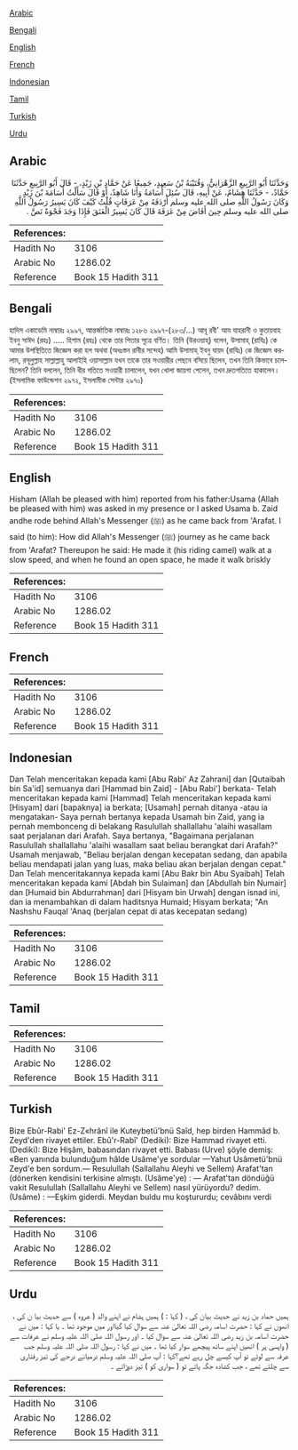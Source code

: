 [Arabic](#arabic)

[Bengali](#bengali)

[English](#english)

[French](#french)

[Indonesian](#indonesian)

[Tamil](#tamil)

[Turkish](#turkish)

[Urdu](#urdu)

## Arabic


<div dir="rtl" lang="ar" style={{fontSize:'larger',backgroundColor:'#f8f9fa',padding:20}}>
وَحَدَّثَنَا أَبُو الرَّبِيعِ الزَّهْرَانِيُّ، وَقُتَيْبَةُ بْنُ سَعِيدٍ، جَمِيعًا عَنْ حَمَّادِ بْنِ زَيْدٍ، - قَالَ أَبُو الرَّبِيعِ حَدَّثَنَا حَمَّادٌ، - حَدَّثَنَا هِشَامٌ، عَنْ أَبِيهِ، قَالَ سُئِلَ أُسَامَةُ وَأَنَا شَاهِدٌ، أَوْ قَالَ سَأَلْتُ أُسَامَةَ بْنَ زَيْدٍ وَكَانَ رَسُولُ اللَّهِ صلى الله عليه وسلم أَرْدَفَهُ مِنْ عَرَفَاتٍ قُلْتُ كَيْفَ كَانَ يَسِيرُ رَسُولُ اللَّهِ صلى الله عليه وسلم حِينَ أَفَاضَ مِنْ عَرَفَةَ قَالَ كَانَ يَسِيرُ الْعَنَقَ فَإِذَا وَجَدَ فَجْوَةً نَصَّ ‏.‏
</div>
<div style={{backgroundColor:'#f8f9fa',padding:20, marginBottom: 10}}><table> <thead> <tr> <th>References:</th> <th></th> </tr> </thead> <tbody><tr><td>Hadith No</td><td>3106</td></tr><tr><td>Arabic No</td><td>1286.02</td></tr><tr><td>Reference</td><td>Book 15 Hadith 311</td></tr></tbody></table></div>

## Bengali


<div dir="ltr" lang="bn" style={{fontSize:'larger',backgroundColor:'#f8f9fa',padding:20}}>
হাদিস একাডেমি নাম্বারঃ ২৯৯৭, আন্তর্জাতিক নাম্বারঃ ১২৮৬ ২৯৯৭-(২৮৩/...) আবূ রবী' আয যাহরানী ও কুতায়বাহ ইবনু সাঈদ (রহঃ) ..... হিশাম (রহঃ) থেকে তার পিতার সূত্রে বর্ণিত। তিনি (উরওয়াহ্) বলেন, উসামাহ্ (রাযিঃ) কে আমার উপস্থিতিতে জিজ্ঞেস করা হল অথবা (অধঃস্তন রাবীর সন্দেহ) আমি উসামাহ্ ইবনু যায়দ (রাযিঃ) কে জিজ্ঞেস করলাম, রসূলুল্লাহ সাল্লাল্লাহু আলাইহি ওয়াসাল্লাম যখন তাকে তার সওয়ারীর পেছনে বসিয়ে ছিলেন, তখন তিনি কিভাবে চলেছিলেন? তিনি বললেন, তিনি ধীর গতিতে সওয়ারী চালালেন, যখন খোলা জায়গা পেলেন, তখন দ্রুতগতিতে হাকালেন। (ইসলামিক ফাউন্ডেশন ২৯৭২, ইসলামীক সেন্টার ২৯৭০)
</div>
<div style={{backgroundColor:'#f8f9fa',padding:20, marginBottom: 10}}><table> <thead> <tr> <th>References:</th> <th></th> </tr> </thead> <tbody><tr><td>Hadith No</td><td>3106</td></tr><tr><td>Arabic No</td><td>1286.02</td></tr><tr><td>Reference</td><td>Book 15 Hadith 311</td></tr></tbody></table></div>

## English


<div dir="ltr" lang="en" style={{fontSize:'larger',backgroundColor:'#f8f9fa',padding:20}}>
Hisham (Allah be pleased with him) reported from his father:Usama (Allah be pleased with him) was asked in my presence or I asked Usama b. Zaid andhe rode behind Allah's Messenger (ﷺ) as he came back from 'Arafat. I said (to him): How did Allah's Messenger (ﷺ) journey as he came back from 'Arafat? Thereupon he said: He made it (his riding camel) walk at a slow speed, and when he found an open space, he made it walk briskly
</div>
<div style={{backgroundColor:'#f8f9fa',padding:20, marginBottom: 10}}><table> <thead> <tr> <th>References:</th> <th></th> </tr> </thead> <tbody><tr><td>Hadith No</td><td>3106</td></tr><tr><td>Arabic No</td><td>1286.02</td></tr><tr><td>Reference</td><td>Book 15 Hadith 311</td></tr></tbody></table></div>

## French


<div dir="ltr" lang="fr" style={{fontSize:'larger',backgroundColor:'#f8f9fa',padding:20}}>

</div>
<div style={{backgroundColor:'#f8f9fa',padding:20, marginBottom: 10}}><table> <thead> <tr> <th>References:</th> <th></th> </tr> </thead> <tbody><tr><td>Hadith No</td><td>3106</td></tr><tr><td>Arabic No</td><td>1286.02</td></tr><tr><td>Reference</td><td>Book 15 Hadith 311</td></tr></tbody></table></div>

## Indonesian


<div dir="ltr" lang="id" style={{fontSize:'larger',backgroundColor:'#f8f9fa',padding:20}}>
Dan Telah menceritakan kepada kami [Abu Rabi' Az Zahrani] dan [Qutaibah bin Sa'id] semuanya dari [Hammad bin Zaid] - [Abu Rabi'] berkata- Telah menceritakan kepada kami [Hammad] Telah menceritakan kepada kami [Hisyam] dari [bapaknya] ia berkata; [Usamah] pernah ditanya -atau ia mengatakan- Saya pernah bertanya kepada Usamah bin Zaid, yang ia pernah membonceng di belakang Rasulullah shallallahu 'alaihi wasallam saat perjalanan dari Arafah. Saya bertanya, "Bagaimana perjalanan Rasulullah shallallahu 'alaihi wasallam saat beliau berangkat dari Arafah?" Usamah menjawab, "Beliau berjalan dengan kecepatan sedang, dan apabila beliau mendapati jalan yang luas, maka beliau akan berjalan dengan cepat." Dan Telah menceritakannya kepada kami [Abu Bakr bin Abu Syaibah] Telah menceritakan kepada kami [Abdah bin Sulaiman] dan [Abdullah bin Numair] dan [Humaid bin Abdurrahman] dari [Hisyam bin Urwah] dengan isnad ini, dan ia menambahkan di dalam haditsnya Humaid; Hisyam berkata; "An Nashshu Fauqal 'Anaq (berjalan cepat di atas kecepatan sedang)
</div>
<div style={{backgroundColor:'#f8f9fa',padding:20, marginBottom: 10}}><table> <thead> <tr> <th>References:</th> <th></th> </tr> </thead> <tbody><tr><td>Hadith No</td><td>3106</td></tr><tr><td>Arabic No</td><td>1286.02</td></tr><tr><td>Reference</td><td>Book 15 Hadith 311</td></tr></tbody></table></div>

## Tamil


<div dir="ltr" lang="ta" style={{fontSize:'larger',backgroundColor:'#f8f9fa',padding:20}}>

</div>
<div style={{backgroundColor:'#f8f9fa',padding:20, marginBottom: 10}}><table> <thead> <tr> <th>References:</th> <th></th> </tr> </thead> <tbody><tr><td>Hadith No</td><td>3106</td></tr><tr><td>Arabic No</td><td>1286.02</td></tr><tr><td>Reference</td><td>Book 15 Hadith 311</td></tr></tbody></table></div>

## Turkish


<div dir="ltr" lang="tr" style={{fontSize:'larger',backgroundColor:'#f8f9fa',padding:20}}>
Bize Ebûr-Rabi' Ez-Z«hrânî ile Kuteybetü'bnü Saîd, hep birden Hammâd b. Zeyd'den rivayet ettiler. Ebû'r-Rabî' (Dediki): Bize Hammad rivayet etti. (Dediki): Bize Hişâm, babasından rivayet etti. Babası (Urve) şöyle demiş: «Ben yanında bulunduğum hâlde Usâme'ye sordular —Yahut Usâmetü'bnü Zeyd'e ben sordum.— Resulullah (Sallallahu Aleyhi ve Sellem) Arafat'tan (dönerken kendisini terkisine almıştı. (Usâme'ye) : — Arafat'tan döndüğü vakit Resulullah (Sallallahu Aleyhi ve Sellem) nasıl yürüyordu? dedim. (Usâme) : —Eşkim giderdi. Meydan buldu mu koştururdu; cevâbını verdi
</div>
<div style={{backgroundColor:'#f8f9fa',padding:20, marginBottom: 10}}><table> <thead> <tr> <th>References:</th> <th></th> </tr> </thead> <tbody><tr><td>Hadith No</td><td>3106</td></tr><tr><td>Arabic No</td><td>1286.02</td></tr><tr><td>Reference</td><td>Book 15 Hadith 311</td></tr></tbody></table></div>

## Urdu


<div dir="rtl" lang="ur" style={{fontSize:'larger',backgroundColor:'#f8f9fa',padding:20}}>
ہمیں حماد بن زید نے حدیث بیان کی ، ( کہا : ) ہمیں ہشام نے اپنے والد ( عروہ ) سے حدیث بیا ن کی ، انھوں نے کہا : حضرت اسامہ رضی اللہ تعالیٰ عنہ سے سوال کیا گیااور میں موجود تھا ۔ یا کہا : میں نے حضرت اسامہ بن زید رضی اللہ تعالیٰ عنہ سے سوال کیا ۔ اور رسول اللہ صلی اللہ علیہ وسلم نے عرفات سے ( واپسی پر ) انھیں اپنے ساتھ پیچھے سوار کیا تھا ۔ میں نے کہا : رسول اللہ صلی اللہ علیہ وسلم جب عرفہ سے لوٹے تو آپ کیسے چل رہے تھے؟کہا : آپ صلی اللہ علیہ وسلم درمیانے درجے کی تیز رفتاری سے چلتے تھے ، جب کشادہ جگہ پاتے تو ( سواری کو ) تیز دوڑاتے ۔
</div>
<div style={{backgroundColor:'#f8f9fa',padding:20, marginBottom: 10}}><table> <thead> <tr> <th>References:</th> <th></th> </tr> </thead> <tbody><tr><td>Hadith No</td><td>3106</td></tr><tr><td>Arabic No</td><td>1286.02</td></tr><tr><td>Reference</td><td>Book 15 Hadith 311</td></tr></tbody></table></div>